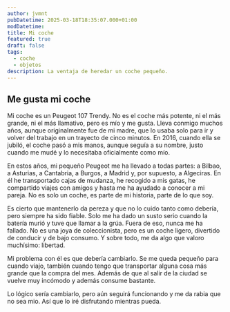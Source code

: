 ```yaml
---
author: jvmnt
pubDatetime: 2025-03-18T18:35:07.000+01:00
modDatetime: 
title: Mi coche
featured: true
draft: false
tags:
  - coche
  - objetos
description: La ventaja de heredar un coche pequeño. 
---
```


## Me gusta mi coche
Mi coche es un Peugeot 107 Trendy. No es el coche más potente, ni el más grande, ni el más llamativo, pero es mío y me gusta.
Lleva conmigo muchos años, aunque originalmente fue de mi madre, que lo usaba solo para ir y volver del trabajo en un trayecto de cinco minutos. En 2016, cuando ella se jubiló, el coche pasó a mis manos, aunque seguía a su nombre, justo cuando me mudé y lo necesitaba oficialmente como mío.

En estos años, mi pequeño Peugeot me ha llevado a todas partes: a Bilbao, a Asturias, a Cantabria, a Burgos, a Madrid y, por supuesto, a Algeciras. En él he transportado cajas de mudanza, he recogido a mis gatas, he compartido viajes con amigos y hasta me ha ayudado a conocer a mi pareja. No es solo un coche, es parte de mi historia, parte de lo que soy. 

Es cierto que mantenerlo da pereza y que no lo cuido tanto como debería, pero siempre ha sido fiable. Solo me ha dado un susto serio cuando la batería murió y tuve que llamar a la grúa. Fuera de eso, nunca me ha fallado. No es una joya de coleccionista, pero es un coche ligero, divertido de conducir y de bajo consumo. Y sobre todo, me da algo que valoro muchísimo: libertad.

Mi problema con él es que debería cambiarlo. Se me queda pequeño para cuando viajo, también cuando tengo que transportar alguna cosa más grande que la compra del mes. Además de que al salir de la ciudad se vuelve muy incómodo y además consume bastante.

Lo lógico sería cambiarlo, pero aún seguirá funcionando y me da rabia que no sea mio. Así que lo iré disfrutando mientras pueda.